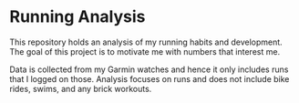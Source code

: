 # Running Analysis

This repository holds an analysis of my running habits and development. The goal of this project is to motivate me with numbers that interest me.

Data is collected from my Garmin watches and hence it only includes runs that I logged on those. 
Analysis focuses on runs and does not include bike rides, swims, and any brick workouts. 
